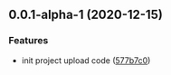 ## 0.0.1-alpha-1 (2020-12-15)


### Features

* init project upload code ([577b7c0](https://github.com/fantastic-dream/json-configure/commit/577b7c0c41201b6f2f1d8f4883b6e87d65790ced))



